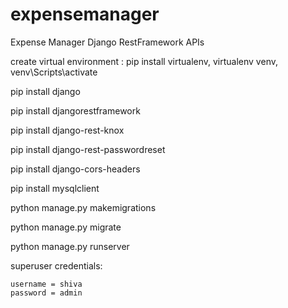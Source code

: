 # expensemanager
Expense Manager Django RestFramework APIs


create virtual environment :
  pip install virtualenv,
  virtualenv venv,
  venv\Scripts\activate
  
pip install django

pip install djangorestframework

pip install django-rest-knox

pip install django-rest-passwordreset

pip install django-cors-headers

pip install mysqlclient

python manage.py makemigrations

python manage.py migrate

python manage.py runserver

superuser credentials:
    
    username = shiva
    password = admin
  
